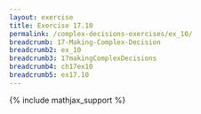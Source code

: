 ```yaml
---
layout: exercise
title: Exercise 17.10
permalink: /complex-decisions-exercises/ex_10/
breadcrumb: 17-Making-Complex-Decision
breadcrumb2: ex_10
breadcrumb3: 17makingComplexDecisions
breadcrumb4: ch17ex10
breadcrumb5: ex17.10
---
```


{% include mathjax_support %}


